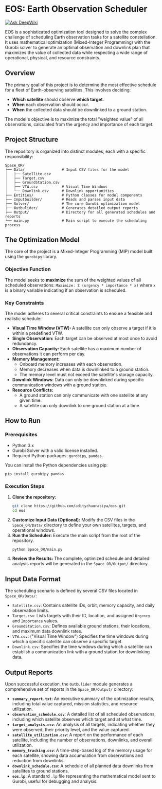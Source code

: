 # EOS: Earth Observation Scheduler

[![Ask DeepWiki](https://devin.ai/assets/askdeepwiki.png)](https://deepwiki.com/aditychaurasiya/EOS)

EOS is a sophisticated optimization tool designed to solve the complex challenge of scheduling Earth observation tasks for a satellite constellation. It uses mathematical optimization (Mixed-Integer Programming) with the Gurobi solver to generate an optimal observation and downlink plan that maximizes the value of collected data while respecting a wide range of operational, physical, and resource constraints.

## Overview

The primary goal of this project is to determine the most effective schedule for a fleet of Earth-observing satellites. This involves deciding:
*   **Which satellite** should observe **which target**.
*   **When** each observation should occur.
*   **When** the collected data should be downlinked to a ground station.

The model's objective is to maximize the total "weighted value" of all observations, calculated from the urgency and importance of each target.

## Project Structure

The repository is organized into distinct modules, each with a specific responsibility:

```
Space_OR/
├── Data/                 # Input CSV files for the model
│   ├── Satellite.csv
│   ├── Target.csv
│   ├── GroundStation.csv
│   ├── VTW.csv           # Visual Time Windows
│   └── Downlink.csv      # Downlink opportunities
├── Entities/             # Python classes for model components
├── Inputbuilder/         # Reads and parses input data
├── Solver/               # The core Gurobi optimization model
├── Outbulider/           # Generates detailed output reports
├── Output/               # Directory for all generated schedules and reports
└── main.py               # Main script to execute the scheduling process
```

## The Optimization Model

The core of the project is a Mixed-Integer Programming (MIP) model built using the `gurobipy` library.

### Objective Function

The model seeks to **maximize** the sum of the weighted values of all scheduled observations:
`Maximize: Σ (urgency * importance * x)`
where `x` is a binary variable indicating if an observation is scheduled.

### Key Constraints

The model adheres to several critical constraints to ensure a feasible and realistic schedule:

*   **Visual Time Window (VTW):** A satellite can only observe a target if it is within a predefined VTW.
*   **Single Observation:** Each target can be observed at most once to avoid redundancy.
*   **Observation Capacity:** Each satellite has a maximum number of observations it can perform per day.
*   **Memory Management:**
    *   Onboard memory increases with each observation.
    *   Memory decreases when data is downlinked to a ground station.
    *   The memory level must not exceed the satellite's storage capacity.
*   **Downlink Windows:** Data can only be downlinked during specific communication windows with a ground station.
*   **Resource Conflicts:**
    *   A ground station can only communicate with one satellite at any given time.
    *   A satellite can only downlink to one ground station at a time.

## How to Run

### Prerequisites

*   Python 3.x
*   Gurobi Solver with a valid license installed.
*   Required Python packages: `gurobipy`, `pandas`.

You can install the Python dependencies using pip:
```bash
pip install gurobipy pandas
```

### Execution Steps
1.  **Clone the repository:**
    ```bash
    git clone https://github.com/aditychaurasiya/eos.git
    cd eos
    ```
2.  **Customize Input Data (Optional):**
    Modify the CSV files in the `Space_OR/Data/` directory to define your own satellites, targets, and operational windows.
3.  **Run the Scheduler:**
    Execute the main script from the root of the repository.
    ```bash
    python Space_OR/main.py
    ```
4.  **Review the Results:**
    The complete, optimized schedule and detailed analysis reports will be generated in the `Space_OR/Output/` directory.

## Input Data Format

The scheduling scenario is defined by several CSV files located in `Space_OR/Data/`:

*   `Satellite.csv`: Contains satellite IDs, orbit, memory capacity, and daily observation limits.
*   `Target.csv`: Lists targets with their ID, location, and assigned `Urgency` and `Importance` values.
*   `GroundStation.csv`: Defines available ground stations, their locations, and maximum data downlink rates.
*   `VTW.csv`: ("Visual Time Window") Specifies the time windows during which a specific satellite can observe a specific target.
*   `Downlink.csv`: Specifies the time windows during which a satellite can establish a communication link with a ground station for downlinking data.

## Output Reports

Upon successful execution, the `Outbulider` module generates a comprehensive set of reports in the `Space_OR/Output/` directory:

*   **`summary_report.txt`**: An executive summary of the optimization results, including total value captured, mission statistics, and resource utilization.
*   **`observation_schedule.csv`**: A detailed list of all scheduled observations, including which satellite observes which target and at what time.
*   **`target_analysis.csv`**: An analysis of all targets, indicating whether they were observed, their priority level, and the value captured.
*   **`satellite_utilization.csv`**: A report on the performance of each satellite, including the number of observations, downlinks, and overall utilization.
*   **`memory_tracking.csv`**: A time-step-based log of the memory usage for each satellite, showing data accumulation from observations and reduction from downlinks.
*   **`downlink_schedule.csv`**: A schedule of all planned data downlinks from satellites to ground stations.
*   **`eos.lp`**: A standard `.lp` file representing the mathematical model sent to Gurobi, useful for debugging and analysis.